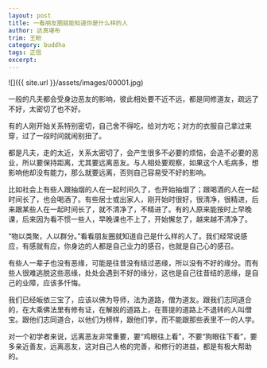 ```yaml
---
layout: post
title: 一看朋友圈就能知道你是什么样的人
author: 达真堪布
trim: 王盼
category: buddha
tags: 正信
excerpt:
---
```


![]({{ site.url }}/assets/images/00001.jpg)

一般的凡夫都会受身边恶友的影响，彼此相处要不近不远，都是同修道友，疏远了不好，太密切了也不好。

有的人刚开始关系特别密切，自己舍不得吃，给对方吃；对方的衣服自己拿过来穿，过了一段时间就闹别扭了。

都是凡夫，走的太近，关系太密切了，会产生很多不必要的烦恼，会造不必要的恶业，所以要保持距离，尤其要远离恶友。与人相处要观察，如果这个人毛病多，想影响他却没有能力，那么就要远离，否则自己容易受不好的影响。

比如社会上有些人跟抽烟的人在一起时间久了，也开始抽烟了；跟喝酒的人在一起时间长了，也会喝酒了。有些居士或出家人，刚开始时很好，很清净，很精进，后来跟某些人在一起时间长了，就不清净了，不精进了。有的人原来能按时上早晚课，后来因为看不惯一些人，早晚课也不上了，开始懈怠了，越来越不清净了。

“物以类聚，人以群分。”看看朋友圈就知道自己是什么样的人了。我们经常说感应，有感就有应，你身边的人都是自己业力的感召，也就是自己心的感召。

有些人一辈子也没有恶缘，可能是往昔没有结过恶缘，所以没有不好的缘分。而有些人很难逃脱这些恶缘，处处会遇到不好的缘分，这也是自己往昔结的恶缘，是自己的业障，应该多忏悔。

我们已经皈依三宝了，应该以佛为导师，法为道路，僧为道友。跟我们志同道合的，在大乘佛法里有修有证，在解脱的道路上，在菩提的道路上不退转的人叫僧宝。跟他们志同道合，以他们为榜样，跟他们学，而不能跟那些表里不一的人学。

对一个初学者来说，远离恶友非常重要，要“鸡眼往上看”，不要“狗眼往下看”，要多亲近善友，远离恶友，这对自己人格的完善，和修行的进益，都是有极大帮助的。
